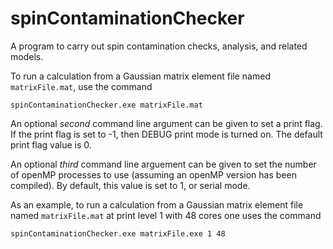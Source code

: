 # spinContaminationChecker
A program to carry out spin contamination checks, analysis, and related models.

To run a calculation from a Gaussian matrix element file named `matrixFile.mat`, use the command
```
spinContaminationChecker.exe matrixFile.mat
```

An optional _second_ command line argument can be given to set a print flag. If the print flag is set to -1, then DEBUG print mode is turned on. The default print flag value is 0.

An optional _third_ command line arguement can be given to set the number of openMP processes to use (assuming an openMP version has been compiled). By default, this value is set to 1, or serial mode.

As an example, to run a calculation from a Gaussian matrix element file named `matrixFile.mat` at print level 1 with 48 cores one uses the command
```
spinContaminationChecker.exe matrixFile.exe 1 48
```
